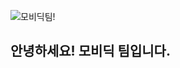 ![모비딕팀!](https://user-images.githubusercontent.com/80014467/232944368-cbab0a4b-1bd6-41aa-a9e4-0eb6ac8bd92f.png)

## 안녕하세요! 모비딕 팀입니다.
